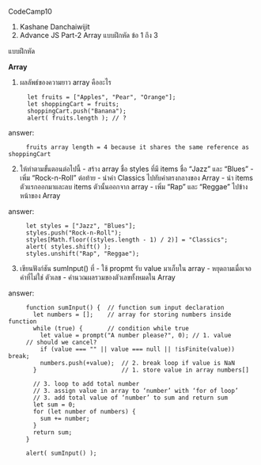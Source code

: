 CodeCamp10  
1. Kashane Danchaiwijit  
2. Advance JS Part-2 Array แบบฝึกหัด  ข้อ 1 ถึง 3

แบบฝึกหัด 

**Array**    
1) ผลลัพธ์ของความยาว array คืออะไร

         let fruits = ["Apples", "Pear", "Orange"];
         let shoppingCart = fruits;
         shoppingCart.push("Banana");
         alert( fruits.length ); // ?

answer: 

         fruits array length = 4 because it shares the same reference as shoppingCart

2) ให้ทำตามขั้นตอนต่อไปนี้
        - สร้าง array ชื่อ styles ที่มี items ชื่อ “Jazz” และ “Blues”
        - เพิ่ม “Rock-n-Roll” ต่อท้าย
        - นำค่า Classics ไปทับค่าตรงกลางของ Array
        - นำ items ตัวแรกออกมาและลบ items ตัวนั้นออกจาก array
        - เพิ่ม “Rap” และ “Reggae” ไปข้างหน้าของ Array

answer:

         let styles = ["Jazz", "Blues"];  
         styles.push("Rock-n-Roll");   
         styles[Math.floor((styles.length - 1) / 2)] = "Classics"; 
         alert( styles.shift() );   	 
         styles.unshift("Rap", "Reggae"); 



3) เขียนฟังก์ชัน sumInput() ที่
        - ใช้ propmt รับ value มาเก็บใน array
        - หยุดถามเมื่อเจอค่าที่ไม่ใช่ ตัวเลข
        - คำนวณผลรวมของตัวเลขทั้งหมดใน Array

answer:  

         function sumInput() {  // function sum input declaration
           let numbers = [];    // array for storing numbers inside function
           while (true) {       // condition while true
             let value = prompt("A number please?", 0); // 1. value
         // should we cancel?
             if (value === "" || value === null || !isFinite(value)) break;
             numbers.push(+value);  // 2. break loop if value is NaN
           }                        // 1. store value in array numbers[]

           // 3. loop to add total number
           // 3. assign value in array to ‘number’ with ‘for of loop’
           // 3. add total value of ‘number’ to sum and return sum
           let sum = 0;             
           for (let number of numbers) {  
             sum += number;       
           }
           return sum;
         }

         alert( sumInput() );








